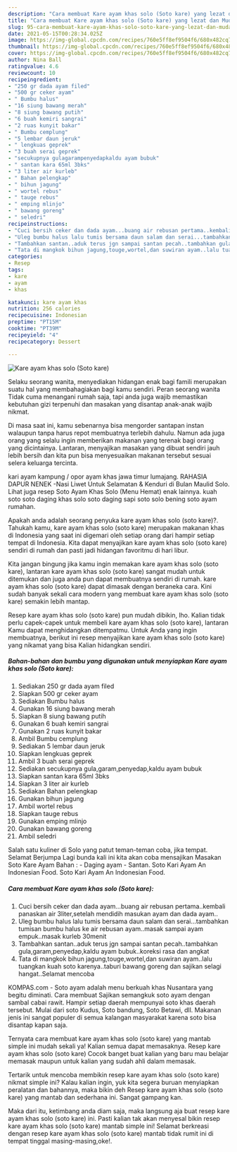 ```yaml
---
description: "Cara membuat Kare ayam khas solo (Soto kare) yang lezat dan Mudah Dibuat"
title: "Cara membuat Kare ayam khas solo (Soto kare) yang lezat dan Mudah Dibuat"
slug: 95-cara-membuat-kare-ayam-khas-solo-soto-kare-yang-lezat-dan-mudah-dibuat
date: 2021-05-15T00:28:34.025Z
image: https://img-global.cpcdn.com/recipes/760e5ff8ef9504f6/680x482cq70/kare-ayam-khas-solo-soto-kare-foto-resep-utama.jpg
thumbnail: https://img-global.cpcdn.com/recipes/760e5ff8ef9504f6/680x482cq70/kare-ayam-khas-solo-soto-kare-foto-resep-utama.jpg
cover: https://img-global.cpcdn.com/recipes/760e5ff8ef9504f6/680x482cq70/kare-ayam-khas-solo-soto-kare-foto-resep-utama.jpg
author: Nina Ball
ratingvalue: 4.6
reviewcount: 10
recipeingredient:
- "250 gr dada ayam filed"
- "500 gr ceker ayam"
- " Bumbu halus"
- "16 siung bawang merah"
- "8 siung bawang putih"
- "6 buah kemiri sangrai"
- "2 ruas kunyit bakar"
- " Bumbu cemplung"
- "5 lembar daun jeruk"
- " lengkuas geprek"
- "3 buah serai geprek"
- "secukupnya gulagarampenyedapkaldu ayam bubuk"
- " santan kara 65ml 3bks"
- "3 liter air kurleb"
- " Bahan pelengkap"
- " bihun jagung"
- " wortel rebus"
- " tauge rebus"
- " emping mlinjo"
- " bawang goreng"
- " seledri"
recipeinstructions:
- "Cuci bersih ceker dan dada ayam...buang air rebusan pertama..kembali panaskan air 3liter,setelah mendidih masukan ayam dan dada ayam.."
- "Uleg bumbu halus lalu tumis bersama daun salam dan serai...tambahkan tumisan bumbu halus ke air rebusan ayam..masak sampai ayam empuk..masak kurleb 30menit"
- "Tambahkan santan..aduk terus jgn sampai santan pecah..tambahkan gula,garam,penyedap,kaldu ayam bubuk..koreksi rasa dan angkat"
- "Tata di mangkok bihun jagung,touge,wortel,dan suwiran ayam..lalu tuangkan kuah soto karenya..taburi bawang goreng dan sajikan selagi hangat..Selamat mencoba"
categories:
- Resep
tags:
- kare
- ayam
- khas

katakunci: kare ayam khas 
nutrition: 256 calories
recipecuisine: Indonesian
preptime: "PT15M"
cooktime: "PT39M"
recipeyield: "4"
recipecategory: Dessert

---
```



![Kare ayam khas solo (Soto kare)](https://img-global.cpcdn.com/recipes/760e5ff8ef9504f6/680x482cq70/kare-ayam-khas-solo-soto-kare-foto-resep-utama.jpg)

Selaku seorang wanita, menyediakan hidangan enak bagi famili merupakan suatu hal yang membahagiakan bagi kamu sendiri. Peran seorang  wanita Tidak cuma menangani rumah saja, tapi anda juga wajib memastikan kebutuhan gizi terpenuhi dan masakan yang disantap anak-anak wajib nikmat.

Di masa  saat ini, kamu sebenarnya bisa mengorder santapan instan walaupun tanpa harus repot membuatnya terlebih dahulu. Namun ada juga orang yang selalu ingin memberikan makanan yang terenak bagi orang yang dicintainya. Lantaran, menyajikan masakan yang dibuat sendiri jauh lebih bersih dan kita pun bisa menyesuaikan makanan tersebut sesuai selera keluarga tercinta. 

kari ayam kampung / opor ayam khas jawa timur lumajang. RAHASIA DAPUR NENEK -Nasi Liwet Untuk Selamatan &amp; Kenduri di Bulan Maulid Solo. Lihat juga resep Soto Ayam Khas Solo (Menu Hemat) enak lainnya. kuah soto soto daging khas solo soto daging sapi soto solo bening soto ayam rumahan.

Apakah anda adalah seorang penyuka kare ayam khas solo (soto kare)?. Tahukah kamu, kare ayam khas solo (soto kare) merupakan makanan khas di Indonesia yang saat ini digemari oleh setiap orang dari hampir setiap tempat di Indonesia. Kita dapat menyajikan kare ayam khas solo (soto kare) sendiri di rumah dan pasti jadi hidangan favoritmu di hari libur.

Kita jangan bingung jika kamu ingin memakan kare ayam khas solo (soto kare), lantaran kare ayam khas solo (soto kare) sangat mudah untuk ditemukan dan juga anda pun dapat membuatnya sendiri di rumah. kare ayam khas solo (soto kare) dapat dimasak dengan beraneka cara. Kini sudah banyak sekali cara modern yang membuat kare ayam khas solo (soto kare) semakin lebih mantap.

Resep kare ayam khas solo (soto kare) pun mudah dibikin, lho. Kalian tidak perlu capek-capek untuk membeli kare ayam khas solo (soto kare), lantaran Kamu dapat menghidangkan ditempatmu. Untuk Anda yang ingin membuatnya, berikut ini resep menyajikan kare ayam khas solo (soto kare) yang nikamat yang bisa Kalian hidangkan sendiri.

<!--inarticleads1-->

##### Bahan-bahan dan bumbu yang digunakan untuk menyiapkan Kare ayam khas solo (Soto kare):

1. Sediakan 250 gr dada ayam filed
1. Siapkan 500 gr ceker ayam
1. Sediakan  Bumbu halus
1. Gunakan 16 siung bawang merah
1. Siapkan 8 siung bawang putih
1. Gunakan 6 buah kemiri sangrai
1. Gunakan 2 ruas kunyit bakar
1. Ambil  Bumbu cemplung
1. Sediakan 5 lembar daun jeruk
1. Siapkan  lengkuas geprek
1. Ambil 3 buah serai geprek
1. Sediakan secukupnya gula,garam,penyedap,kaldu ayam bubuk
1. Siapkan  santan kara 65ml 3bks
1. Siapkan 3 liter air kurleb
1. Sediakan  Bahan pelengkap
1. Gunakan  bihun jagung
1. Ambil  wortel rebus
1. Siapkan  tauge rebus
1. Gunakan  emping mlinjo
1. Gunakan  bawang goreng
1. Ambil  seledri


Salah satu kuliner di Solo yang patut teman-teman coba, jika tempat. Selamat Berjumpa Lagi bunda kali ini kita akan coba mensajikan Masakan Soto Kare Ayam Bahan : - Daging ayam - Santan. Soto Kari Ayam An Indonesian Food. Soto Kari Ayam An Indonesian Food. 

<!--inarticleads2-->

##### Cara membuat Kare ayam khas solo (Soto kare):

1. Cuci bersih ceker dan dada ayam...buang air rebusan pertama..kembali panaskan air 3liter,setelah mendidih masukan ayam dan dada ayam..
1. Uleg bumbu halus lalu tumis bersama daun salam dan serai...tambahkan tumisan bumbu halus ke air rebusan ayam..masak sampai ayam empuk..masak kurleb 30menit
1. Tambahkan santan..aduk terus jgn sampai santan pecah..tambahkan gula,garam,penyedap,kaldu ayam bubuk..koreksi rasa dan angkat
1. Tata di mangkok bihun jagung,touge,wortel,dan suwiran ayam..lalu tuangkan kuah soto karenya..taburi bawang goreng dan sajikan selagi hangat..Selamat mencoba


KOMPAS.com - Soto ayam adalah menu berkuah khas Nusantara yang begitu diminati. Cara membuat Sajikan semangkuk soto ayam dengan sambal cabai rawit. Hampir setiap daerah mempunyai soto khas daerah tersebut. Mulai dari soto Kudus, Soto bandung, Soto Betawi, dll. Makanan jenis ini sangat populer di semua kalangan masyarakat karena soto bisa disantap kapan saja. 

Ternyata cara membuat kare ayam khas solo (soto kare) yang mantab simple ini mudah sekali ya! Kalian semua dapat memasaknya. Resep kare ayam khas solo (soto kare) Cocok banget buat kalian yang baru mau belajar memasak maupun untuk kalian yang sudah ahli dalam memasak.

Tertarik untuk mencoba membikin resep kare ayam khas solo (soto kare) nikmat simple ini? Kalau kalian ingin, yuk kita segera buruan menyiapkan peralatan dan bahannya, maka bikin deh Resep kare ayam khas solo (soto kare) yang mantab dan sederhana ini. Sangat gampang kan. 

Maka dari itu, ketimbang anda diam saja, maka langsung aja buat resep kare ayam khas solo (soto kare) ini. Pasti kalian tak akan menyesal bikin resep kare ayam khas solo (soto kare) mantab simple ini! Selamat berkreasi dengan resep kare ayam khas solo (soto kare) mantab tidak rumit ini di tempat tinggal masing-masing,oke!.

